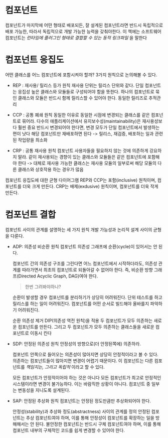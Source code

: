 # 컴포넌트
컴포넌트가 마지막에 어떤 형태로 배포되든, 잘 설계된 컴포넌트라면 반드시 독립적으로배포 가능한, 따라서 독립적으로 개발 가능한 능력을 갖춰야한다.
이 책에는 소프트웨어 컴포넌트는 _런타임에 플러그인 형태로 결합할 수 있는 동적 링크파일_ 을 말한다

# 컴포넌트 응집도
어떤 클래스를 어느 컴포넌트에 포함시켜야 할까?
3가지 원칙으로 논의해볼 수 있다.

- REP : 재사용/ 릴리스 등가 원칙
  재사용 단위는 릴리스 단위와 같다.
  단일 컴포넌트는 응집성 높은 클래스와 모듈들로 구성되어야 함을 뜻한다. 하나의 컴포넌트로 묶인 클래스와 모듈은 반드시 함께 릴리스할 수 있어야 한다.
  동일한 릴리즈로 추적관리

- CCP : 공통 폐쇄 원칙
  동일한 이유로 동일한 시점에 변경되는 클래스를 같은 컴포넌트로 묶어라.
  다수의 애플리케이션에서 유지보수성(maintainability)은 재사용성보다 훨씬 중요
  반드시 변경되어야 한다면, 변경 모두가 단일 컴포넌트에서 발생하는 편이 낫다
  해당 컴포넌트만 재배포하면 된다 -> 릴리스, 재검증, 배포하는 일과 관련된 작업량을 최소화

- CRP : 공통 재사용 원칙
  컴포넌트 사용자들을 필요하지 않는 것에 의존하게 강요하지 말라.
  같이 재사용되는 경향이 있는 클래스와 모듈들은 같은 컴포넌트에 포함해야 한다
    -> 대체로 재사용 가능한 클래스는 재사용 모듈의 일부로써 해당 모듈의 다른 클래스와 상호작용 하는 경우가 많음

컴포넌트 응집도에 대한 균형 다이어그램
REP와 CCP는 포함(inclusive) 원칙이며, 컴포넌트를 더욱 크게 만든다. 
CRP는 배제(exdusive) 원칙이며, 컴포넌트를 더욱 작게 만든다.

# 컴포넌트 결합
컴포넌트 사이의 관계를 설명하는 세 가지 원칙
개발 가능성과 논리적 설계 사이의 균형을 다룬다.

- ADP: 의존성 비순환 원칙
  컴포넌트 의존성 그래프에 순환(cycle)이 있어서는 안 된다.

  컴포넌트 간의 의존성 구조를 그린다면 어느 컴포넌트에서 시작하더라도, 의존성 관계를 따라가면서 최초의 컴포넌트로 되돌아갈 수 없어야 한다. 
  즉, 비순환 방향 그래프(Directed Acyclic Graph, DAG)여야 한다.

  > 한번 그려봐야하나?

  순환이 발생할 경우
    컴포넌트를 분리하기가 상당히 어려워진다.
    단위 테스트를 하고 릴리스를 하는 일이 어려워진다.
    컴포넌트를 어떤 순서로 빌드해야 올바를지 파악하기 어려워진다.

  순환 의존성 제거
  DIP(의존성 역전 원칙)을 적용
  두 컴포넌트가 모두 의존하는 새로운 컴포넌트를 만든다. 그리고 두 컴포넌트가 모두 의존하는 클래스들을 새로운 컴포넌트로 이동시 킨다

- SDP: 안정된 의존성 원칙
  안정성의 방향으로(더 안정된쪽에) 의존하라.

  컴포넌트 안쪽으로 들어오는 의존성이 많아지면 상당히 안정적이라고 볼 수 있다. 
  의존하는 컴포넌트들이 많아지면 변경이 어렵기 때문이다.
  이 컴포넌트는 다른 컴포넌트를 _책임지는, 그리고 독립적_ 이라고 할 수 있다.

  모든 컴포넌트가 안정적이어야 하는 것은 아니다
  모든 컴포넌트가 최고로 안정적인 시스템이라면 변경이 불가능하다. 이는 바람직한 상황이 아니다.
  컴포넌트 중 일부는 변동성을 지니도록 설계된다. 
  

- SAP: 안정된 추상화 원칙
  컴포넌트는 안정된 정도만큼만 추상화되어야 한다.
  
  안정성(stability)과 추상화 정도(abstractness) 사이의 관계를 정의
    안정된 컴포넌트는 추상 컴포넌트여야 하며, 이를 통해 안정성이 컴포넌트를 확장하는 일을 방해해서는 안 된다.
    불안정한 컴포넌트는 반드시 구체 컴포넌트여야 하며, 이를 통해 컴포넌트 내부의 구체적인 코드를 쉽게 변경할 수 있어야 한다.